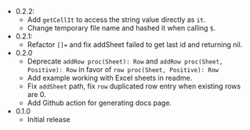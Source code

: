 * 0.2.2:
    * Add `getCellIt` to access the string value directly as `it`.
    * Change temporary file name and hashed it when calling `$`.
* 0.2.1:
    * Refactor `[]=` and fix addSheet failed to get last id and returning nil.
* 0.2.0
  * Deprecate `addRow proc(Sheet): Row` and `addRow proc(Sheet, Positive): Row` in favor of `row proc(Sheet, Positive): Row`
  * Add example working with Excel sheets in readme.
  * Fix `addSheet` path, fix `row` duplicated row entry when existing rows are 0.
  * Add Github action for generating docs page.
* 0.1.0
  * Initial release
